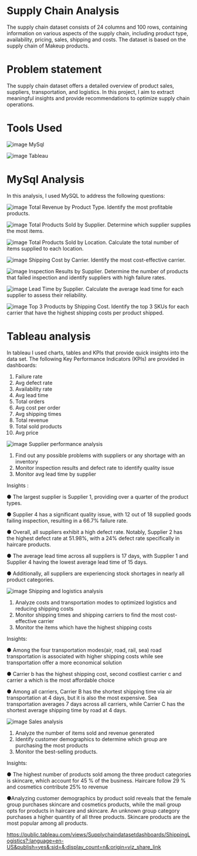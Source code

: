 # Supply Chain Analysis 
The supply chain dataset consists of 24 columns and 100 rows, containing information on various aspects of the supply chain, including product type, availability, pricing, sales, shipping and costs. The dataset is based on the supply chain of Makeup products. 
# Problem statement 
The supply chain dataset offers a detailed overview of product sales, suppliers, transportation, and logistics. In this project, I aim to extract meaningful insights and provide recommendations to optimize supply chain operations.
# Tools Used
![image](https://github.com/Dianamod/Projects/assets/171150402/084cad91-a310-4841-9de1-eccd70f7f12c)
MySql

![image](https://github.com/Dianamod/Projects/assets/171150402/98c373c3-424f-45cb-b03a-6d40f765b584)
Tableau
# MySql Analysis 
In this analysis, I used MySQL to address the following questions:

![image](https://github.com/Dianamod/Projects/assets/171150402/35455d39-f93c-40ca-86a7-4903c535c3c4)
Total Revenue by Product Type. Identify the most profitable products.

![image](https://github.com/Dianamod/Projects/assets/171150402/8459b773-43b0-49b6-88a9-1b51cba69e98)
Total Products Sold by Supplier. Determine which supplier supplies the most items.

![image](https://github.com/Dianamod/Projects/assets/171150402/3d2ab343-96d5-4bb6-a979-343e10d94fe5)
Total Products Sold by Location. Calculate the total number of items supplied to each location.

![image](https://github.com/Dianamod/Projects/assets/171150402/eb254650-8daa-48bf-b83c-0cd57c3bbb8b)
Shipping Cost by Carrier. Identify the most cost-effective carrier.

![image](https://github.com/Dianamod/Projects/assets/171150402/ae03dfbb-38ce-4900-b2ea-f5f856e99330)
Inspection Results by Supplier. Determine the number of products that failed inspection and identify suppliers with high failure rates.

![image](https://github.com/Dianamod/Projects/assets/171150402/ac330813-038a-4aaa-8f93-674e174b4031)
Lead Time by Supplier. Calculate the average lead time for each supplier to assess their reliability.

![image](https://github.com/Dianamod/Projects/assets/171150402/9446c38c-13f4-420a-961e-6c5fab0eac0f)
Top 3 Products by Shipping Cost. Identify the top 3 SKUs for each carrier that have the highest shipping costs per product shipped.

# Tableau analysis 
In tableau I used charts, tables and KPIs that provide quick insights into the data set. 
The following Key Performance Indicators (KPIs) are provided in dashboards:
1.	Failure rate 
2.	Avg defect rate
3.	Availability rate
4.	Avg lead time 
5.	Total orders
6.	Avg cost per order
7.	Avg shipping times
8.	Total revenue 
9.	Total sold products
10.	Avg price

![image](https://github.com/Dianamod/Projects/assets/171150402/1156c76d-bb8b-47bc-8c42-1e22f729149b)
Supplier performance analysis
1.	Find out any possible problems with suppliers or any shortage with an inventory 
2.	Monitor inspection results and defect rate to identify quality issue
3.	Monitor avg lead time by supplier

Insights :

● The largest supplier is Supplier 1, providing over a quarter of the product types.

● Supplier 4 has a significant quality issue, with 12 out of 18 supplied goods failing inspection, resulting in a 66.7% failure rate. 

● Overall, all suppliers exhibit a high defect rate. Notably, Supplier 2 has the highest defect rate at 51.98%, with a 24% defect rate specifically in haircare products. 

● The average lead time across all suppliers is 17 days, with Supplier 1 and Supplier 4 having the lowest average lead time of 15 days. 

● Additionally, all suppliers are experiencing stock shortages in nearly all product categories.

![image](https://github.com/Dianamod/Projects/assets/171150402/b4dbee84-da1b-478f-a3b8-f34828c2b8b6)
Shipping and logistics analysis

1.	Analyze costs and transportation modes to optimized logistics and reducing shipping costs
2.	Monitor shipping times and shipping carriers to find the most cost-effective carrier 
3.	Monitor the items which have the highest shipping costs 

Insights:

● Among the four transportation modes(air, road, rail, sea) road transportation is associated with higher shipping costs while see transportation offer a more economical solution 

● Carrier b has the highest shipping cost, second costliest carrier c and carrier a which is the most affordable choice

● Among all carriers, Carrier B has the shortest shipping time via air transportation at 4 days, but it is also the most expensive. Sea transportation averages 7 days across all carriers, while Carrier C has the shortest average shipping time by road at 4 days.

![image](https://github.com/Dianamod/Projects/assets/171150402/db79c988-9a4d-493b-b1d7-311c22824060)
Sales analysis 

1.	Analyze the number of items sold and revenue generated
2.	Identify customer demographics to determine which group are purchasing the most products
3.	Monitor the best-selling products.

Insights:

● The highest number of products sold among the three product categories is skincare, which account for 45 % of the business. Haircare follow 29 %  and cosmetics contribute 25% to revenue

●Analyzing customer demographics by product sold reveals that the female group purchases skincare and cosmetics products, while the mail group opts for products in haircare and skincare. An unknown group category purchases a higher quantity of all three products. Skincare products are the most popular among all products.

https://public.tableau.com/views/Supplychaindatasetdashboards/ShippingLogistics?:language=en-US&publish=yes&:sid=&:display_count=n&:origin=viz_share_link
